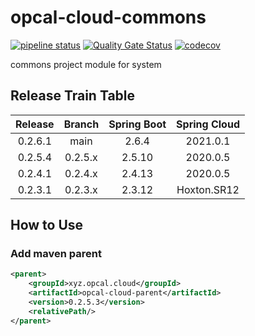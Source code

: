 # opcal-cloud-commons
[![pipeline status](https://gitlab.com/opcal-project/opcal-cloud-commons/badges/main/pipeline.svg)](https://gitlab.com/opcal-project/opcal-cloud-commons/-/commits/main)
[![Quality Gate Status](https://sonarcloud.io/api/project_badges/measure?project=opcal-project_opcal-cloud-commons&metric=alert_status)](https://sonarcloud.io/dashboard?id=opcal-project_opcal-cloud-commons)
[![codecov](https://codecov.io/gl/opcal-project/opcal-cloud-commons/branch/main/graph/badge.svg?token=AEBJ3Z5AJX)](https://codecov.io/gl/opcal-project/opcal-cloud-commons)

commons project module for system

## Release Train Table
|  Release  |   Branch  | Spring Boot | Spring Cloud |
|   :---:   |   :---:   |    :---:    |     :---:    |
| 0.2.6.1   |    main   |   2.6.4     |   2021.0.1   |
| 0.2.5.4   |  0.2.5.x  |   2.5.10    |   2020.0.5   |
| 0.2.4.1   |  0.2.4.x  |   2.4.13    |   2020.0.5   |
| 0.2.3.1   |  0.2.3.x  |   2.3.12    |  Hoxton.SR12 |

## How to Use
### Add maven parent

```xml
<parent>
    <groupId>xyz.opcal.cloud</groupId>
    <artifactId>opcal-cloud-parent</artifactId>
    <version>0.2.5.3</version>
    <relativePath/>
</parent>
```